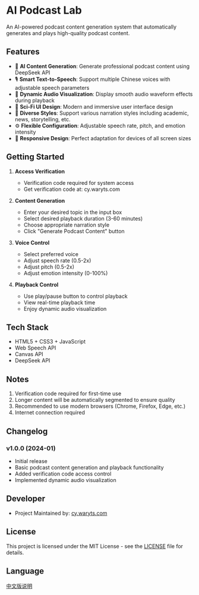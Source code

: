 # AI Podcast Lab

An AI-powered podcast content generation system that automatically generates and plays high-quality podcast content.

## Features

- 🤖 **AI Content Generation**: Generate professional podcast content using DeepSeek API
- 🎙️ **Smart Text-to-Speech**: Support multiple Chinese voices with adjustable speech parameters
- 🌊 **Dynamic Audio Visualization**: Display smooth audio waveform effects during playback
- 🎨 **Sci-Fi UI Design**: Modern and immersive user interface design
- 🎯 **Diverse Styles**: Support various narration styles including academic, news, storytelling, etc.
- ⚙️ **Flexible Configuration**: Adjustable speech rate, pitch, and emotion intensity
- 📱 **Responsive Design**: Perfect adaptation for devices of all screen sizes

## Getting Started

1. **Access Verification**
   - Verification code required for system access
   - Get verification code at: cy.waryts.com

2. **Content Generation**
   - Enter your desired topic in the input box
   - Select desired playback duration (3-60 minutes)
   - Choose appropriate narration style
   - Click "Generate Podcast Content" button

3. **Voice Control**
   - Select preferred voice
   - Adjust speech rate (0.5-2x)
   - Adjust pitch (0.5-2x)
   - Adjust emotion intensity (0-100%)

4. **Playback Control**
   - Use play/pause button to control playback
   - View real-time playback time
   - Enjoy dynamic audio visualization

## Tech Stack

- HTML5 + CSS3 + JavaScript
- Web Speech API
- Canvas API
- DeepSeek API

## Notes

1. Verification code required for first-time use
2. Longer content will be automatically segmented to ensure quality
3. Recommended to use modern browsers (Chrome, Firefox, Edge, etc.)
4. Internet connection required

## Changelog

### v1.0.0 (2024-01)
- Initial release
- Basic podcast content generation and playback functionality
- Added verification code access control
- Implemented dynamic audio visualization

## Developer

- Project Maintained by: [cy.waryts.com](https://cy.waryts.com)

## License

This project is licensed under the MIT License - see the [LICENSE](LICENSE) file for details.

## Language

[中文版说明](README.md) 